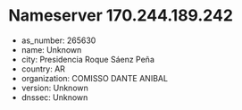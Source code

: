 # Nameserver 170.244.189.242

* as_number: 265630
* name: Unknown
* city: Presidencia Roque Sáenz Peña
* country: AR
* organization: COMISSO DANTE ANIBAL
* version: Unknown
* dnssec: Unknown
